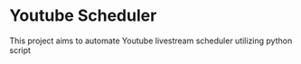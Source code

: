 # Youtube Scheduler

This project aims to automate Youtube livestream scheduler utilizing python script
